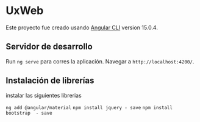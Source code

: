 # UxWeb

Este proyecto fue creado usando [Angular CLI](https://github.com/angular/angular-cli) version 15.0.4.

## Servidor de desarrollo

Run `ng serve` para corres la aplicación. Navegar a `http://localhost:4200/`. 

## Instalación de librerías

instalar las siguientes librerias

`ng add @angular/material`
`npm install jquery - save`
`npm install bootstrap  - save`

